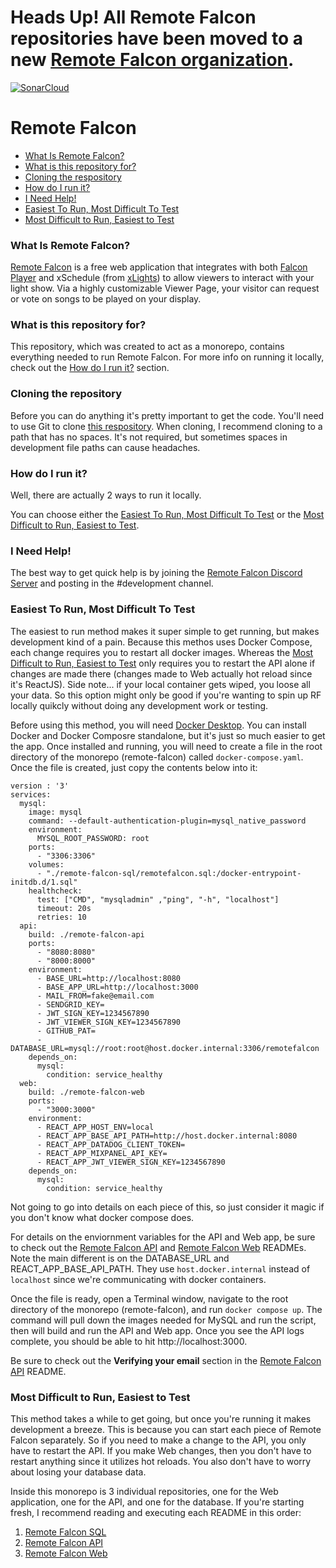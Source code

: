 # Heads Up! All Remote Falcon repositories have been moved to a new [Remote Falcon organization](https://github.com/Remote-Falcon).



[![SonarCloud](https://github.com/whitesoup12/remote-falcon/actions/workflows/sonarcloud-api.yml/badge.svg)](https://github.com/whitesoup12/remote-falcon/actions/workflows/sonarcloud-api.yml)

# Remote Falcon

- [What Is Remote Falcon?](#what-is-remote-falcon)
- [What is this repository for?](#what-is-this-repository-for)
- [Cloning the respository](#cloning-the-repository)
- [How do I run it?](#how-do-i-run-it)
- [I Need Help!](#i-need-help)
- [Easiest To Run, Most Difficult To Test](#easiest-to-run-most-difficult-to-test)
- [Most Difficult to Run, Easiest to Test](#most-difficult-to-run-easiest-to-test)

### What Is Remote Falcon?
<a href="https://remotefalcon.com" target="_blank">Remote Falcon</a> is a free web application that integrates with both <a href="ttps://github.com/FalconChristmas/fppFalcon" target="_blank">Falcon Player</a> and xSchedule (from <a href="https://github.com/smeighan/xLights" target="_blank">xLights</a>) to allow viewers to interact with your light show. Via a highly customizable Viewer Page, your visitor can request or vote on songs to be played on your display.

### What is this repository for?
This repository, which was created to act as a monorepo, contains everything needed to run Remote Falcon. For more info on running it locally, check out the [How do I run it?](#how-do-i-run-it) section.

### Cloning the repository
Before you can do anything it's pretty important to get the code. You'll need to use Git to clone <a href="https://github.com/whitesoup12/remote-falcon" target="_blank">this respository</a>. When cloning, I recommend cloning to a path that has no spaces. It's not required, but sometimes spaces in development file paths can cause headaches.

### How do I run it?
Well, there are actually 2 ways to run it locally.

You can choose either the [Easiest To Run, Most Difficult To Test](#easiest-to-run-most-difficult-to-test) or the [Most Difficult to Run, Easiest to Test](#most-difficult-to-run-easiest-to-test).

### I Need Help!
The best way to get quick help is by joining the <a href="https://discord.gg/BGu79unNgk" target="_blank">Remote Falcon Discord Server</a> and posting in the #development channel.

### Easiest To Run, Most Difficult To Test
The easiest to run method makes it super simple to get running, but makes development kind of a pain. Because this methos uses Docker Compose, each change requires you to restart all docker images. Whereas the [Most Difficult to Run, Easiest to Test](#most-difficult-to-run-easiest-to-test) only requires you to restart the API alone if changes are made there (changes made to Web actually hot reload since it's ReactJS). Side note... if your local container gets wiped, you loose all your data. So this option might only be good if you're wanting to spin up RF locally quikcly without doing any development work or testing.

Before using this method, you will need <a href="https://www.docker.com/products/docker-desktop/" target="_blank">Docker Desktop</a>. You can install Docker and Docker Composre standalone, but it's just so much easier to get the app. Once installed and running, you will need to create a file in the root directory of the monorepo (remote-falcon) called `docker-compose.yaml`. Once the file is created, just copy the contents below into it:

```
version : '3'
services:
  mysql:
    image: mysql
    command: --default-authentication-plugin=mysql_native_password
    environment:
      MYSQL_ROOT_PASSWORD: root
    ports:
      - "3306:3306"
    volumes:
      - "./remote-falcon-sql/remotefalcon.sql:/docker-entrypoint-initdb.d/1.sql"
    healthcheck:
      test: ["CMD", "mysqladmin" ,"ping", "-h", "localhost"]
      timeout: 20s
      retries: 10
  api:
    build: ./remote-falcon-api
    ports:
      - "8080:8080"
      - "8000:8000"
    environment:
      - BASE_URL=http://localhost:8080
      - BASE_APP_URL=http://localhost:3000
      - MAIL_FROM=fake@email.com
      - SENDGRID_KEY=
      - JWT_SIGN_KEY=1234567890
      - JWT_VIEWER_SIGN_KEY=1234567890
      - GITHUB_PAT=
      - DATABASE_URL=mysql://root:root@host.docker.internal:3306/remotefalcon
    depends_on:
      mysql:
        condition: service_healthy
  web:
    build: ./remote-falcon-web
    ports:
      - "3000:3000"
    environment:
      - REACT_APP_HOST_ENV=local
      - REACT_APP_BASE_API_PATH=http://host.docker.internal:8080
      - REACT_APP_DATADOG_CLIENT_TOKEN=
      - REACT_APP_MIXPANEL_API_KEY=
      - REACT_APP_JWT_VIEWER_SIGN_KEY=1234567890
    depends_on:
      mysql:
        condition: service_healthy
```

Not going to go into details on each piece of this, so just consider it magic if you don't know what docker compose does.

For details on the enviornment variables for the API and Web app, be sure to check out the <a href="https://github.com/whitesoup12/remote-falcon/tree/main/remote-falcon-api#readme" target="_blank">Remote Falcon API</a> and <a href="https://github.com/whitesoup12/remote-falcon/tree/main/remote-falcon-web#readme" target="_blank">Remote Falcon Web</a> READMEs. Note the main different is on the DATABASE_URL and REACT_APP_BASE_API_PATH. They use `host.docker.internal` instead of `localhost` since we're communicating with docker containers.

Once the file is ready, open a Terminal window, navigate to the root directory of the monorepo (remote-falcon), and run `docker compose up`. The command will pull down the images needed for MySQL and run the script, then will build and run the API and Web app. Once you see the API logs complete, you should be able to hit http://localhost:3000.

Be sure to check out the **Verifying your email** section in the <a href="https://github.com/whitesoup12/remote-falcon/tree/main/remote-falcon-api#readme" target="_blank">Remote Falcon API</a> README.

### Most Difficult to Run, Easiest to Test
This method takes a while to get going, but once you're running it makes development a breeze. This is because you can start each piece of Remote Falcon separately. So if you need to make a change to the API, you only have to restart the API. If you make Web changes, then you don't have to restart anything since it utilizes hot reloads. You also don't have to worry about losing your database data.

Inside this monorepo is 3 individual repositories, one for the Web application, one for the API, and one for the database. If you're starting fresh, I recommend reading and executing each README in this order:
1. <a href="https://github.com/whitesoup12/remote-falcon/tree/main/remote-falcon-sql#readme" target="_blank">Remote Falcon SQL</a>
2. <a href="https://github.com/whitesoup12/remote-falcon/tree/main/remote-falcon-api#readme" target="_blank">Remote Falcon API</a>
3. <a href="https://github.com/whitesoup12/remote-falcon/tree/main/remote-falcon-web#readme" target="_blank">Remote Falcon Web</a>
